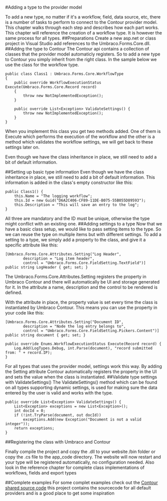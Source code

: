 #Adding a type to the provider model

To add a new type, no matter if it's a workflow, field, data source, etc, there is a number of tasks to perform to connect to the Contour provider model. This chapter walks through each step and describes how each part works. This chapter will reference the creation of a workflow type. It is however the same process for all types.
##Preparations
Create a new asp.net or class project in Visual Studio add references to the Umbraco.Forms.Core.dll.
##Addng the type to Contour
The Contour api contains a collection of classes that the provider model automaticly registers. So to add a new type to Contour you simply inherit from the right class. In the sample below we use the class for the workflow type.

	public class Class1 : Umbraco.Forms.Core.WorkflowType 
	{ 
		public override WorkflowExecutionStatus Execute(Umbraco.Forms.Core.Record record) 
		{ 
			throw new NotImplementedException(); 
		} 

		public override List<Exception> ValidateSettings() { 
			throw new NotImplementedException(); 
		} 
	}
When you implement this class you get two methods added. One of them is Execute which performs the execution of the workflow and the other is a method which validates the workflow settings, we will get back to these settings later on.

Even though we have the class inheritance in place, we still need to add a bit of default information.

##Setting up basic type information
Even though we have the class inheritance in place, we still need to add a bit of default information. This information is added in the class's empty constructor like this:
	
	public Class1() { 
		this.Name = "The logging workflow"; 
		this.Id = new Guid("D6A2C406-CF89-11DE-B075-55B055D89593"); 
		this.Description = "This will save an entry to the log"; 
	}
All three are mandatory and the ID must be unique, otherwise the type might conflict with an existing one.
##Adding settings to a type
Now that we have a basic class setup, we would like to pass setting items to the type. So we can reuse the type on multiple items but with different settings. To add a setting to a type, we simply add a property to the class, and give it a specific attribute like this:

	[Umbraco.Forms.Core.Attributes.Setting("Log Header", 
			description = "Log item header", 
			control = "Umbraco.Forms.Core.FieldSetting.TextField")] 
	public string LogHeader { get; set; }
The Umbraco.Forms.Core.Attributes.Setting registers the property in Umbraco Contour and there will automatically be UI and storage generated for it. In the attribute a name, description and the control to be rendered is defined.

With the attribute in place, the property value is set every time the class is instantiated by Umbraco Contour. This means you can use the property in your code like this:

	[Umbraco.Forms.Core.Attributes.Setting("Document ID", 
			description = "Node the log entry belongs to", 
			control = "Umbraco.Forms.Core.FieldSetting.Pickers.Content")] 
	public string document { get; set; } 

	public override Enums.WorkflowExecutionStatus Execute(Record record) { 
		Log.Add(LogTypes.Debug, int.Parse(document), "record submitted from: " + record.IP); 
	}
For all types that uses the provider model, settings work this way. By adding the Setting attribute Contour automatically registers the property in the UI and sets the value when the class is instantiated.
##Validate type settings with ValidateSettings()
The ValidateSettings() method which can be found on all types supporting dynamic settings, is used for making sure the data entered by the user is valid and works with the type.

	public override List<Exception> ValidateSettings() { 
		List<Exception> exceptions = new List<Exception>(); 
		int docId = 0; 
		if (!int.TryParse(document, out docId)) 
			exceptions.Add(new Exception("Document is not a valid integer")); 
		return exceptions; 
	}
##Registering the class with Umbraco and Contour

Finally compile the project and copy the .dll to your website /bin folder or copy the .cs file to the app_code directory. The website will now restart and your type will be registered automatically, no configuration 
needed. Also look in the reference chapter for complete class implementations of workflows, fields and export types

##Complete examples
For some complet examples check out the [Contour shared source code](https://our.umbraco.com/projects/developer-tools/umbraco-contour-shared-source) this project contains the sourcecode for all default providers and is a good place to get some inspiration

